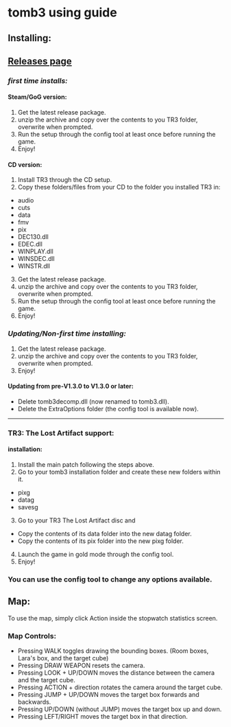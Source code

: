 # tomb3 using guide

## Installing:

## [Releases page](https://github.com/Trxyebeep/tomb3/releases)

### *first time installs:*

#### Steam/GoG version:
1. Get the latest release package.
2. unzip the archive and copy over the contents to you TR3 folder, overwrite when prompted.
3. Run the setup through the config tool at least once before running the game.
4. Enjoy!

#### CD version:
1. Install TR3 through the CD setup.
2. Copy these folders/files from your CD to the folder you installed TR3 in:
- audio
- cuts
- data
- fmv
- pix
- DEC130.dll
- EDEC.dll
- WINPLAY.dll
- WINSDEC.dll
- WINSTR.dll
3. Get the latest release package.
4. unzip the archive and copy over the contents to you TR3 folder, overwrite when prompted.
5. Run the setup through the config tool at least once before running the game.
6. Enjoy!

### *Updating/Non-first time installing:*
1. Get the latest release package.
2. unzip the archive and copy over the contents to you TR3 folder, overwrite when prompted.
3. Enjoy!

#### Updating from pre-V1.3.0 to V1.3.0 or later:
- Delete tomb3decomp.dll (now renamed to tomb3.dll).
- Delete the ExtraOptions folder (the config tool is available now).
------------------------

### TR3: The Lost Artifact support:

#### installation:
1. Install the main patch following the steps above.
2. Go to your tomb3 installation folder and create these new folders within it.
- pixg
- datag
- savesg
3. Go to your TR3 The Lost Artifact disc and
- Copy the contents of its data folder into the new datag folder.
- Copy the contents of its pix folder into the new pixg folder.
4. Launch the game in gold mode through the config tool.
5. Enjoy!

### You can use the config tool to change any options available.

## Map:

To use the map, simply click Action inside the stopwatch statistics screen.

### Map Controls:

- Pressing WALK toggles drawing the bounding boxes. (Room boxes, Lara's box, and the target cube)
- Pressing DRAW WEAPON resets the camera.
- Pressing LOOK + UP/DOWN moves the distance between the camera and the target cube.
- Pressing ACTION + direction rotates the camera around the target cube.
- Pressing JUMP + UP/DOWN moves the target box forwards and backwards.
- Pressing UP/DOWN (without JUMP) moves the target box up and down.
- Pressing LEFT/RIGHT moves the target box in that direction.
